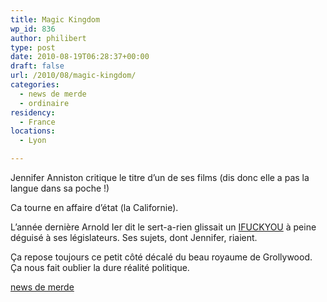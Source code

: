 ```yaml
---
title: Magic Kingdom
wp_id: 836
author: philibert
type: post
date: 2010-08-19T06:28:37+00:00
draft: false
url: /2010/08/magic-kingdom/
categories:
  - news de merde
  - ordinaire
residency:
  - France
locations:
  - Lyon

---
```

Jennifer Anniston critique le titre d&rsquo;un de ses films (dis donc elle a pas la langue dans sa poche !)

Ca tourne en affaire d&rsquo;état (la Californie). 

L&rsquo;année dernière Arnold Ier dit le sert-a-rien glissait un [IFUCKYOU][1] à peine déguisé à ses législateurs. Ses sujets, dont Jennifer, riaient. 

Ça repose toujours ce petit côté décalé du beau royaume de Grollywood. Ça nous fait oublier la dure réalité politique. 

[news de merde][2]

 [1]: https://www.parismatch.com/People-Match/Politique/Actu/Schwarzy-le-malpoli-140262/
 [2]: https://thetvrealist.com/gossip/Jennifer-Anistons-Name-Change-Gripe-5378940.html